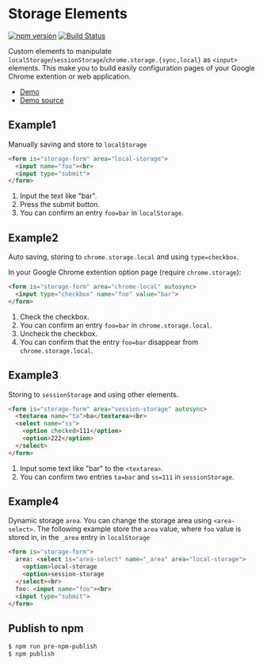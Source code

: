 Storage Elements
===================

[![npm version](https://badge.fury.io/js/storage-form.svg)](https://badge.fury.io/js/storage-form) [![Build Status](https://travis-ci.org/kui/storage-form.svg?branch=master)](https://travis-ci.org/kui/storage-form)

Custom elements to manipulate `localStorage`/`sessionStorage`/`chrome.storage.{sync,local}` as `<input>` elements. This make you to build easily configuration pages of your Google Chrome extention or web application.

* [Demo](https://kui.github.io/storage-elements/)
* [Demo source](https://github.com/kui/storage-elements/blob/master/docs/index.html)


Example1
-----------------

Manually saving and store to `localStorage`

```html
<form is="storage-form" area="local-storage">
  <input name="foo"><br>
  <input type="submit">
</form>
```

1. Input the text like "bar".
2. Press the submit button.
3. You can confirm an entry `foo=bar` in `localStorage`.


Example2
-----------------

Auto saving, storing to `chrome.storage.local` and using `type=checkbox`.

In your Google Chrome extention option page (require `chrome.storage`):

```html
<form is="storage-form" area="chrome-local" autosync>
  <input type="checkbox" name="foo" value="bar">
</form>
```

1. Check the checkbox.
2. You can confirm an entry `foo=bar` in `chrome.storage.local`.
3. Uncheck the checkbox.
4. You can confirm that the entry `foo=bar` disappear from `chrome.storage.local`.


Example3
--------------

Storing to `sessionStorage` and using other elements.

```html
<form is="storage-form" area="session-storage" autosync>
  <textarea name="ta">ba</textarea><br>
  <select name="ss">
    <option checked>111</option>
    <option>222</option>
  </select>
</form>
```

1. Input some text like "bar" to the `<textarea>`.
2. You can confirm two entries `ta=bar` and `ss=111` in `sessionStorage`.


Example4
-------------

Dynamic storage `area`. You can change the storage area using `<area-select>`. The following example store the `area` value, where `foo` value is stored in, in the `_area` entry in `localStorage`

```html
<form is="storage-form">
  area: <select is="area-select" name="_area" area="local-storage">
    <option>local-storage
    <option>session-storage
  </select><br>
  foo: <input name="foo"><br>
  <input type="submit">
</form>
```


Publish to npm
--------------

```sh
$ npm run pre-npm-publish
$ npm publish
```
